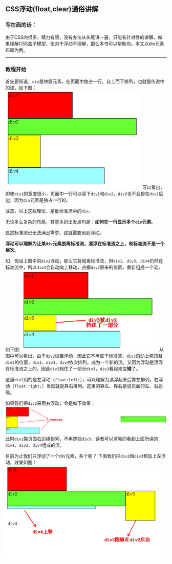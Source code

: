 ## CSS浮动(float,clear)通俗讲解


### 写在面的话：

由于CSS内很多，精力有限，没有办法从头尾讲一遍，只能有针对性的讲解，如果理解CSS盒子模型，但对于浮动不理解，那么本书可以帮助你。本文以div元素布局为例。

---


### 教程开始

首先要知道，`div`是块级元素，在页面中独占一行，自上而下排列，也就是传说中的流，如下图：
![](../images/chapter02/001.png)
可以看出，即使`div1`的宽度很小，页面中一行可以容下`div1`和`div2`，`div2`也不会排在`div1`后边，因为`div`元素是独占一行的。

注意，以上这些理论，是批标准流中的`div`。

无论多么复杂的布局，其基本的出发点均是：**如何在一行显示多个`div`元素**。

显然标准流已无法满足需求，这就需要用到浮动。

**浮动可以理解为让某`div`元素脱离标准流，漂浮在标准流之上，和标准流不是一个层次**。

如，假设上图中的`div2`浮动，那么它将脱离标准流，但`div1`、`div3`、`div4`仍然在标准流中，所以`div3`会自动向上移动，占据`div2`原来的位置，重新组成一个流，如下图:
![](../images/chapter02/002.png)
从图中可以看出，由于`div2`设置浮动，因此它不再属于标准流，`div3`自动上移顶替`div2`的位置，`div1`、`div3`、`div4`依次排列，成为一个新的流。又因为浮动是漂浮在标准流之上的，因此`div2`档住了一部分`div3`，`div3`看起来变**矮**了。

这里`div2`用的是左浮动（`float:left;`），可以理解为漂浮起来后靠左排列，右浮动（`float:right;`）当然就是靠右排列。这里的靠左、靠右是说页面的左、右边缘。

如果我们把`div2`采用右浮动，会是如下效果：
![](../images/chapter02/003.png)
此时`div2`靠页面右边缘排列，不再遮挡`div3`，读者可以清晰的看到上面所讲的`div1`、`div3`、`div4`组成的流。

 目前为止我们只浮动了一个div元素，多个呢？
 下面我们把`div2`和`div3`都加上左浮动，效果如图：
 ![](../images/chapter02/004.png)